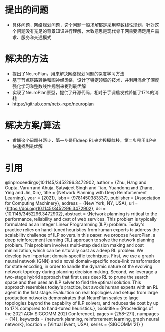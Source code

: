 # 提出的问题
- 具体问题，网络规划问题，这个问题一般求解都是采用整数线性规划，针对这个问题没有充足的背景知识进行理解，大致意思是现代骨干网需要满足用户需求、服务和交通模式

# 解决的方法
- 提出了NeuroPlan，用来解决网络规划问题的深度学习方法
- 基于节点链路转换和图神经网络，设计了特定领域的技术，并利用混合了深度强化学习和整数线性规划来找到最优解
- 实现了NeuroPlan原型，提供了开源代码，相对于手调启发式降低了17%的消耗
- https://github.com/netx-repo/neuroplan

# 解决方案/算法
- 求解这个问题分两步，第一步是用deep RL来大规模剪枝，第二步是用ILP来快速找到最优解


# 引用
@inproceedings{10.1145/3452296.3472902,
author = {Zhu, Hang and Gupta, Varun and Ahuja, Satyajeet Singh and Tian, Yuandong and Zhang, Ying and Jin, Xin},
title = {Network Planning with Deep Reinforcement Learning},
year = {2021},
isbn = {9781450383837},
publisher = {Association for Computing Machinery},
address = {New York, NY, USA},
url = {https://doi.org/10.1145/3452296.3472902},
doi = {10.1145/3452296.3472902},
abstract = {Network planning is critical to the performance, reliability and cost of web services. This problem is typically formulated as an Integer Linear Programming (ILP) problem. Today's practice relies on hand-tuned heuristics from human experts to address the scalability challenge of ILP solvers.In this paper, we propose NeuroPlan, a deep reinforcement learning (RL) approach to solve the network planning problem. This problem involves multi-step decision making and cost minimization, which can be naturally cast as a deep RL problem. We develop two important domain-specific techniques. First, we use a graph neural network (GNN) and a novel domain-specific node-link transformation for state encoding, in order to handle the dynamic nature of the evolving network topology during planning decision making. Second, we leverage a two-stage hybrid approach that first uses deep RL to prune the search space and then uses an ILP solver to find the optimal solution. This approach resembles today's practice, but avoids human experts with an RL agent in the first stage. Evaluation on real topologies and setups from large production networks demonstrates that NeuroPlan scales to large topologies beyond the capability of ILP solvers, and reduces the cost by up to 17% compared to hand-tuned heuristics.},
booktitle = {Proceedings of the 2021 ACM SIGCOMM 2021 Conference},
pages = {258–271},
numpages = {14},
keywords = {network planning, reinforcement learning, graph neural network},
location = {Virtual Event, USA},
series = {SIGCOMM '21}
}